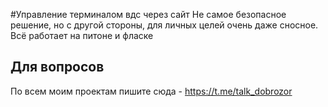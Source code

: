 #Управление терминалом вдс через сайт
Не самое безопасное решение, но с другой стороны, для личных целей очень даже сносное. Всё работает на питоне и фласке

## Для вопросов
По всем моим проектам пишите сюда - https://t.me/talk_dobrozor
